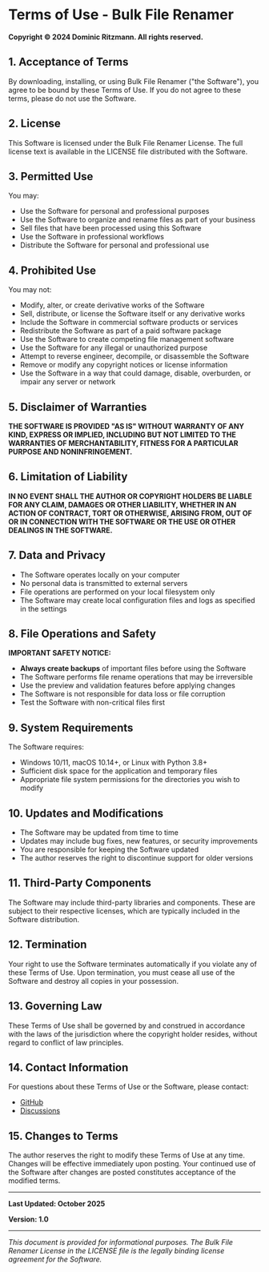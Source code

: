 # Terms of Use - Bulk File Renamer

**Copyright © 2024 Dominic Ritzmann. All rights reserved.**

## 1. Acceptance of Terms

By downloading, installing, or using Bulk File Renamer ("the Software"), you agree to be bound by these Terms of Use. If you do not agree to these terms, please do not use the Software.

## 2. License

This Software is licensed under the Bulk File Renamer License. The full license text is available in the LICENSE file distributed with the Software.

## 3. Permitted Use

You may:
- Use the Software for personal and professional purposes
- Use the Software to organize and rename files as part of your business
- Sell files that have been processed using this Software
- Use the Software in professional workflows
- Distribute the Software for personal and professional use

## 4. Prohibited Use

You may not:
- Modify, alter, or create derivative works of the Software
- Sell, distribute, or license the Software itself or any derivative works
- Include the Software in commercial software products or services
- Redistribute the Software as part of a paid software package
- Use the Software to create competing file management software
- Use the Software for any illegal or unauthorized purpose
- Attempt to reverse engineer, decompile, or disassemble the Software
- Remove or modify any copyright notices or license information
- Use the Software in a way that could damage, disable, overburden, or impair any server or network

## 5. Disclaimer of Warranties

**THE SOFTWARE IS PROVIDED "AS IS" WITHOUT WARRANTY OF ANY KIND, EXPRESS OR IMPLIED, INCLUDING BUT NOT LIMITED TO THE WARRANTIES OF MERCHANTABILITY, FITNESS FOR A PARTICULAR PURPOSE AND NONINFRINGEMENT.**

## 6. Limitation of Liability

**IN NO EVENT SHALL THE AUTHOR OR COPYRIGHT HOLDERS BE LIABLE FOR ANY CLAIM, DAMAGES OR OTHER LIABILITY, WHETHER IN AN ACTION OF CONTRACT, TORT OR OTHERWISE, ARISING FROM, OUT OF OR IN CONNECTION WITH THE SOFTWARE OR THE USE OR OTHER DEALINGS IN THE SOFTWARE.**

## 7. Data and Privacy

- The Software operates locally on your computer
- No personal data is transmitted to external servers
- File operations are performed on your local filesystem only
- The Software may create local configuration files and logs as specified in the settings

## 8. File Operations and Safety

**IMPORTANT SAFETY NOTICE:**

- **Always create backups** of important files before using the Software
- The Software performs file rename operations that may be irreversible
- Use the preview and validation features before applying changes
- The Software is not responsible for data loss or file corruption
- Test the Software with non-critical files first

## 9. System Requirements

The Software requires:
- Windows 10/11, macOS 10.14+, or Linux with Python 3.8+
- Sufficient disk space for the application and temporary files
- Appropriate file system permissions for the directories you wish to modify

## 10. Updates and Modifications

- The Software may be updated from time to time
- Updates may include bug fixes, new features, or security improvements
- You are responsible for keeping the Software updated
- The author reserves the right to discontinue support for older versions

## 11. Third-Party Components

The Software may include third-party libraries and components. These are subject to their respective licenses, which are typically included in the Software distribution.

## 12. Termination

Your right to use the Software terminates automatically if you violate any of these Terms of Use. Upon termination, you must cease all use of the Software and destroy all copies in your possession.

## 13. Governing Law

These Terms of Use shall be governed by and construed in accordance with the laws of the jurisdiction where the copyright holder resides, without regard to conflict of law principles.

## 14. Contact Information

For questions about these Terms of Use or the Software, please contact:

- [GitHub](https://github.com/ritzmanndominic/bulk_file_renamer)
- [Discussions](https://github.com/ritzmanndominic/bulk_file_renamer/discussions)

## 15. Changes to Terms

The author reserves the right to modify these Terms of Use at any time. Changes will be effective immediately upon posting. Your continued use of the Software after changes are posted constitutes acceptance of the modified terms.

---

**Last Updated: October 2025**

**Version: 1.0**

---

*This document is provided for informational purposes. The Bulk File Renamer License in the LICENSE file is the legally binding license agreement for the Software.*
